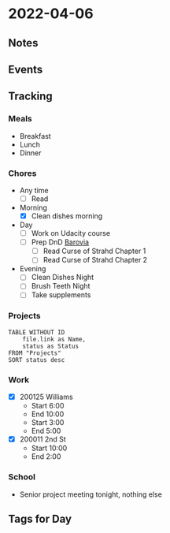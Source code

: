 # 2022-04-06
## Notes

## Events

## Tracking
### Meals
- Breakfast
- Lunch
- Dinner

### Chores
- Any time
	- [ ] Read
- Morning
	- [x] Clean dishes morning
- Day
	- [ ] Work on Udacity course
	- [ ] Prep DnD [Barovia](../DnD/CurseOfStrahd/Barovia/Barovia.md)
		- [ ] Read Curse of Strahd Chapter 1
		- [ ] Read Curse of Strahd Chapter 2
- Evening
	- [ ] Clean Dishes Night
	- [ ] Brush Teeth Night
	- [ ] Take supplements

### Projects
```dataview
TABLE WITHOUT ID
	file.link as Name,
	status as Status
FROM "Projects"
SORT status desc
```

### Work
- [x] 200125 Williams
	- Start 6:00
	- End 10:00
	- Start 3:00
	- End 5:00
- [x] 200011 2nd St
	- Start 10:00
	- End 2:00

### School
- Senior project meeting tonight, nothing else

## Tags for Day